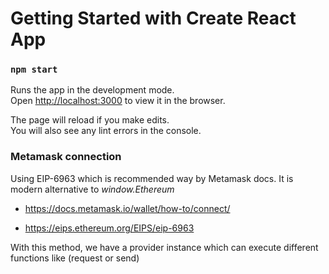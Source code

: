 # Getting Started with Create React App

### `npm start`

Runs the app in the development mode.\
Open [http://localhost:3000](http://localhost:3000) to view it in the browser.

The page will reload if you make edits.\
You will also see any lint errors in the console.

### Metamask connection

Using EIP-6963 which is recommended way by Metamask docs. It is modern alternative to *window.Ethereum*

- https://docs.metamask.io/wallet/how-to/connect/

- https://eips.ethereum.org/EIPS/eip-6963

With this method, we have a provider instance which can execute different functions like (request or send)